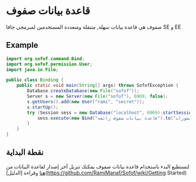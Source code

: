 # قاعدة بيانات صفوف
صفوف هي قاعدة بيانات سهلة, متنقلة ومتعددة المستخدمين لمبرمجي جافا SE و EE
## Example
```java
import org.sofof.command.Bind;
import org.sofof.permission.User;
import java.io.File;

public class Binding {
    public static void main(String[] args) throws SofofException {
        Database.createDatabase(new File("sofof"));
        Server s = new Server(new File("sofof"), 6969, false);
        s.getUsers().add(new User("rami", "secret"));
        s.startUp();
        try (Session sess = new Database("localhost", 6969).startSession(new User("rami", "secret"), false)) {
            sess.execute(new Bind("قاعدة بيانات صفوف رائعة").to("المنشورات"));
        }
    }
}
```

## نقطة البداية
لتستطيع البدء باستخدام قاعدة بيانات صفوف يمكنك تنزيل آخر إصدار لقاعدة البيانات من  [هنا](https://github.com/RamiManaf/Sofof/releases/) وقراءة [الدليل](https://github.com/RamiManaf/Sofof/wiki/Getting Started)
